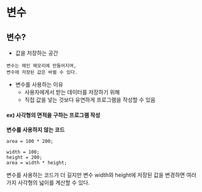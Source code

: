 # 변수

## 변수?

- 값을 저장하는 공간

```
변수는 메인 메모리에 만들어지며,
변수에 저장된 값은 바뀔 수 있다.
```

- 변수를 사용하는 이유
  - 사용자에게서 받는 데이터를 저장하기 위해
  - 직접 값을 넣는 것보다 유연하게 프로그램을 작성할 수 있음

#### ex) 사각형의 면적을 구하는 프로그램 작성

**변수를 사용하지 않는 코드**

```
area = 100 * 200;
```

```
width = 100;
height = 200;
area = width * height;
```

변수를 사용하는 코드가 더 길지만 변수 width와 height에 저장된 값을 변경하면 여러가지 사각형의 넓이를 계산할 수 있다.
